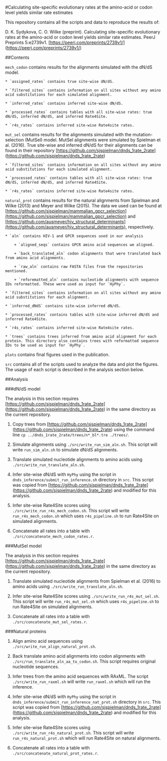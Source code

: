 #Calculating site-specific evolutionary rates at the amino-acid or codon level yields similar rate estimates

This repository contains all the scripts and data to reproduce the results of:

D. K. Sydykova, C. O. Wilke (preprint). Calculating site-specific evolutionary rates at the amino-acid or codon level yields similar rate estimates. PeerJ Preprints 5:e2739v1. [https://peerj.com/preprints/2739v1/] (https://peerj.com/preprints/2739v1/)

##Contents

`mech_codon` contains results for the alignments simulated with the dN/dS model.

	* `assigned_rates` contains true site-wise dN/dS.
	
	* `filtered_sites` contains information on all sites without any amino acid substitutions for each simulated alignment. 
	
	* `inferred_rates` contains inferred site-wise dN/dS.
	
	* `processed_rates` contains tables with all site-wise rates: true dN/dS, inferred dN/dS, and inferred Rate4Site.
	
	* `r4s_rates` contains inferred site-wise Rate4site rates. 
	 
`mut_sel` contains results for the alignments simulated with the mutation-selection (MutSel) model. MutSel alignments were simulated by Spielman et al. (2016). True site-wise and inferred dN/dS for their alignments can be found in their repository [https://github.com/sjspielman/dnds_1rate_2rate] (https://github.com/sjspielman/dnds_1rate_2rate)

	* `filtered_sites` contains information on all sites without any amino acid substitutions for each simulated alignment. 
	
	* `processed_rates` contains tables with all site-wise rates: true dN/dS, inferred dN/dS, and inferred Rate4Site.
	
	* `r4s_rates` contains inferred site-wise Rate4site rates. 
	
 `natural_prot` contains results for the natural alignments from Spielman and Wilke (2013) and Meyer and Wilke (2015). The data we used can be found at [https://github.com/sjspielman/mammalian_gpcr_selection](https://github.com/sjspielman/mammalian_gpcr_selection) and [https://github.com/ausmeyer/hiv_structural_determinants](https://github.com/ausmeyer/hiv_structural_determinants), respectively. 

	* `aln` contains HIV-1 and GPCR sequences used in our analysis
	
		+ `aligned_seqs` contains GPCR amino acid sequences we aligned.
		
		+ `back_translated_aln` codon alignments that were translated back from amino acid alignments.
		
		+ `raw_aln` contains raw FASTA files from the repositories mentioned.
		
		+ `reforematted_aln` contains nucleotide alignments with sequence IDs reformatted. These were used as input for `HyPhy`. 
	
	* `filtered_sites` contains information on all sites without any amino acid substitutions for each alignment. 

	* `inferred_dNdS` contains site-wise inferred dN/dS.
	
	* `processed_rates` contains tables with site-wise inferred dN/dS and inferred Rate4Site. 
	
	* `r4s_rates` contains inferred site-wise Rate4site rates. 
	
	* `trees` contains trees inferred from amino acid alignment for each protein. This directory also contains trees with reformatted sequence IDs to be used as input for `HyPhy`.
	
`plots` contains final figures used in the publication.

`src` contains all of the scripts used to analyze the data and plot the figures. The usage of each script is described in the analysis section below. 

##Analysis
	
###dN/dS model

The analysis in this section requires [https://github.com/sjspielman/dnds_1rate_2rate] (https://github.com/sjspielman/dnds_1rate_2rate) in the same directory as the current repository.

1. Copy trees from [https://github.com/sjspielman/dnds_1rate_2rate] (https://github.com/sjspielman/dnds_1rate_2rate) using the command line `cp ../dnds_1rate_2rate/trees/n*_bl*.tre ./trees/`.

2. Simulate alignments using `./src/write_run_sim_aln.sh`. This script will write `run_sim_aln.sh` to simulate dN/dS alignments. 

3. Translate simulated nucleotide alignments to amino acids using `./src/write_run_translate_aln.sh`.

4. Infer site-wise dN/dS with `HyPhy` using the script in `dnds_inference/submit_run_inference.sh` directory in `src`. This script was copied from [https://github.com/sjspielman/dnds_1rate_2rate] (https://github.com/sjspielman/dnds_1rate_2rate) and modified for this analysis.

5. Infer site-wise Rate4Site scores using `./src/write_run_r4s_mech_codon.sh`. This script will write `run_r4s_mech_codon.sh` which uses `r4s_pipeline.sh` to run Rate4Site on simulated alignments. 

6. Concatenate all rates into a table with `./src/concatenate_mech_codon_rates.r`. 

###MutSel model

The analysis in this section requires [https://github.com/sjspielman/dnds_1rate_2rate] (https://github.com/sjspielman/dnds_1rate_2rate) in the same directory as the current repository.

1. Translate simulated nucleotide alignments from Spielman et al. (2016) to amino acids using `./src/write_run_translate_aln.sh`.

2. Infer site-wise Rate4Site scores using `./src/write_run_r4s_mut_sel.sh`. This script will write `run_r4s_mut_sel.sh` which uses `r4s_pipeline.sh` to run Rate4Site on simulated alignments. 

3. Concatenate all rates into a table with `./src/concatenate_mut_sel_rates.r`. 

###Natural proteins

1. Align amino acid sequences using `./src/write_run_align_natural_prot.sh`.

2. Back translate amino acid alignments into codon alignments with `./src/run_translate_aln_aa_to_codon.sh`. This script requires original nucleotide sequences.

3. Infer trees from the amino acid sequences with RAxML. The script `./src/write_run_raxml.sh` will write `run_raxml.sh` which will run the inference. 

4. Infer site-wise dN/dS with `HyPhy` using the script in `dnds_inference/submit_run_inference_nat_prot.sh` directory in `src`. This script was copied from [https://github.com/sjspielman/dnds_1rate_2rate] (https://github.com/sjspielman/dnds_1rate_2rate) and modified for this analysis.

5. Infer site-wise Rate4Site scores using `./src/write_run_r4s_natural_prot.sh`. This script will write `run_r4s_natural_prot.sh` which will run Rate4Site on natural alignments. 

6. Concatenate all rates into a table with `./src/concatenate_natural_prot_rates.r`. 
